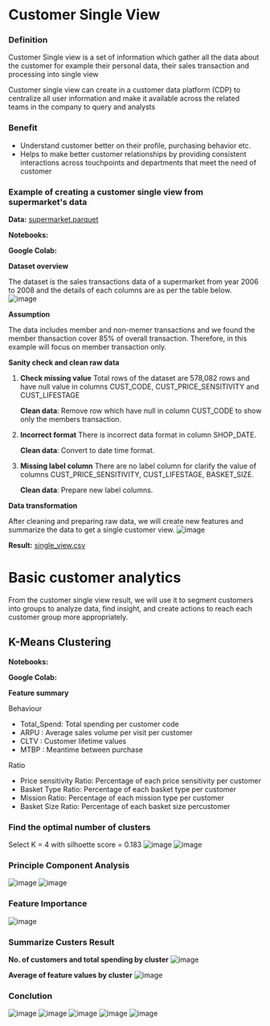# Customer Single View

### Definition

Customer Single view is a set of information which gather all the data about the customer for example their personal data, their sales transaction and processing into single view

Customer single view can create in a customer data platform (CDP) to centralize all user information and make it available across the related teams in the company to query and analysts

### Benefit
- Understand customer better on their profile, purchasing behavior etc. 
- Helps to make better customer relationships by providing consistent interactions across touchpoints and departments that meet the need of customer

### Example of creating a customer single view from supermarket's data

**Data:** [supermarket.parquet](./supermarket.parquet)

**Notebooks:**

**Google Colab:**

**Dataset overview**

The dataset is the sales transactions data of a supermarket from year 2006 to 2008 and the details of each columns are as per the table below.
![image](https://github.com/AsmaMora/MADT8101/assets/132048257/22570d7d-0f02-4c24-b370-a3a343ec3f5e)


**Assumption**

The data includes member and non-memer transactions and we found the member thansaction cover 85% of overall transaction. Therefore, in this example will focus on member transaction only.

**Sanity check and clean raw data**

 1. **Check missing value** Total rows of the dataset are 578,082 rows and have null value in columns CUST_CODE, CUST_PRICE_SENSITIVITY and CUST_LIFESTAGE

    **Clean data**: Remove row which have null in column CUST_CODE to show only the members transaction.

2. **Incorrect format** There is incorrect data format in column SHOP_DATE.

   **Clean data**: Convert to date time format.

3. **Missing label column** There are no label column for clarify the value of columns CUST_PRICE_SENSITIVITY, CUST_LIFESTAGE, BASKET_SIZE.

   **Clean data**: Prepare new label columns.

**Data transformation**

After cleaning and preparing raw data, we will create new features and summarize the data to get a single customer view.
![image](https://github.com/AsmaMora/MADT8101/assets/132048257/1a08f5fa-b31c-4184-8e7b-01fdba321f08)


**Result:** [single_view.csv](./Customer_Single_View_result.csv)

# Basic customer analytics

From the customer single view result, we will use it to segment customers into groups to analyze data, find insight, and create actions to reach each customer group more appropriately.

## K-Means Clustering

**Notebooks:**

**Google Colab:**

**Feature summary**

Behaviour

* Total_Spend: Total spending per customer code
* ARPU : Average sales volume per visit per customer
* CLTV : Customer lifetime values
* MTBP : Meantime between purchase 

Ratio
* Price sensitivity Ratio: Percentage of each price sensitivity per customer
* Basket Type Ratio: Percentage of each basket type per customer
* Mission Ratio: Percentage of each mission type per customer
* Basket Size Ratio: Percentage of each basket size percustomer

### Find the optimal number of clusters

Select K = 4 with silhoette score = 0.183
![image](https://github.com/AsmaMora/MADT8101/assets/132048257/4bd4bc3d-4903-4f65-8fe7-76eb8bfa1f90)
![image](https://github.com/AsmaMora/MADT8101/assets/132048257/a8fc6eca-d5dd-4c43-82e4-a5462838bb24)

### Principle Component Analysis
![image](https://github.com/AsmaMora/MADT8101/assets/132048257/5f8423ce-b3f0-4b32-a665-625e9aa48834)
![image](https://github.com/AsmaMora/MADT8101/assets/132048257/2d11f10a-f463-4821-917e-a72c7d770671)

### Feature Importance
![image](https://github.com/AsmaMora/MADT8101/assets/132048257/695f1008-782e-4ea0-bb78-04d84bfe7b0d)

### Summarize Custers Result

**No. of customers and total spending by cluster**
![image](https://github.com/AsmaMora/MADT8101/assets/132048257/3d93df36-44a6-4caf-81b9-d7922e66e4d5)

**Average of feature values by cluster**
![image](https://github.com/AsmaMora/MADT8101/assets/132048257/1d29bfeb-400d-4962-96c7-ecfc463dd724)

### Conclution
![image](https://github.com/AsmaMora/MADT8101/assets/132048257/33f8571d-9236-44d1-91d9-4020387941fd)
![image](https://github.com/AsmaMora/MADT8101/assets/132048257/a1b5f409-7cd0-4c4f-91b3-9c1c03e274c2)
![image](https://github.com/AsmaMora/MADT8101/assets/132048257/48d36558-e000-45f0-ab25-c59bf169b659)
![image](https://github.com/AsmaMora/MADT8101/assets/132048257/267ba30d-d8ea-4dcc-978a-20a66bc6bdd5)
![image](https://github.com/AsmaMora/MADT8101/assets/132048257/eef812e5-3eea-4a07-bc91-a369c02a4948)

